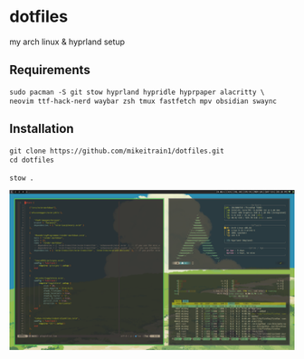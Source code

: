 # dotfiles
my arch linux & hyprland setup 



## Requirements

```
sudo pacman -S git stow hyprland hypridle hyprpaper alacritty \
neovim ttf-hack-nerd waybar zsh tmux fastfetch mpv obsidian swaync 

```


## Installation

```
git clone https://github.com/mikeitrain1/dotfiles.git
cd dotfiles

stow .
```


![screenshot](/hypr.png) 
